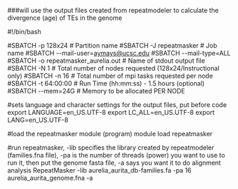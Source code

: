 ###will use the output files created from repeatmodeler to calculate the divergence (age) of TEs in the genome

#!/bin/bash

#SBATCH -p 128x24   # Partition name
#SBATCH -J repeatmasker        # Job name
#SBATCH --mail-user=aymays@ucsc.edu
#SBATCH --mail-type=ALL
#SBATCH -o repeatmasker_aurelia.out    # Name of stdout output file
#SBATCH -N 1       # Total number of nodes requested (128x24/Instructional only)
#SBATCH -n 16        # Total number of mpi tasks requested per node
#SBATCH -t 64:00:00  # Run Time (hh:mm:ss) - 1.5 hours (optional)
#SBATCH --mem=24G # Memory to be allocated PER NODE

#sets language and character settings for the output files, put before code
export LANGUAGE=en_US.UTF-8
export LC_ALL=en_US.UTF-8
export LANG=en_US.UTF-8

#load the repeatmasker module (program)
module load repeatmasker

#run repeatmasker, -lib specifies the library created by repeatmodeler (families.fna file), -pa is the number of threads (power) you want to use to run it, then put the genome fasta file, -a says you want it to do alignment analysis
RepeatMasker -lib aurelia_aurita_db-families.fa -pa 16 aurelia_aurita_genome.fna -a

